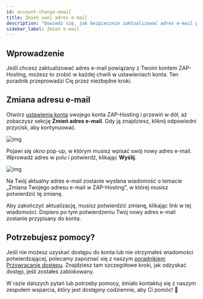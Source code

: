 ```yaml
---
id: account-change-email
title: Zmień swój adres e-mail
description: "Dowiedz się, jak bezpiecznie zaktualizować adres e-mail powiązany z Twoim kontem ZAP-Hosting i utrzymaj aktualne dane kontaktowe → Sprawdź teraz"
sidebar_label: Zmień e-mail
---
```


## Wprowadzenie

Jeśli chcesz zaktualizować adres e-mail powiązany z Twoim kontem ZAP-Hosting, możesz to zrobić w każdej chwili w ustawieniach konta. Ten poradnik przeprowadzi Cię przez niezbędne kroki.

## Zmiana adresu e-mail

Otwórz [ustawienia konta](https://zap-hosting.com/en/customer/home/profile/) swojego konta ZAP-Hosting i przewiń w dół, aż zobaczysz sekcję **Zmień adres e-mail**. Gdy ją znajdziesz, kliknij odpowiedni przycisk, aby kontynuować.

![img](https://screensaver01.zap-hosting.com/index.php/s/8GwqRZTTfYdAakm/preview)

Pojawi się okno pop-up, w którym musisz wpisać swój nowy adres e-mail. Wprowadź adres w polu i potwierdź, klikając **Wyślij**.

![img](https://screensaver01.zap-hosting.com/index.php/s/G5dezAKHmKtkoGJ/preview)

Na Twój aktualny adres e-mail zostanie wysłana wiadomość o temacie „Zmiana Twojego adresu e-mail w ZAP-Hosting”, w której musisz potwierdzić tę zmianę.

Aby zakończyć aktualizację, musisz potwierdzić zmianę, klikając link w tej wiadomości. Dopiero po tym potwierdzeniu Twój nowy adres e-mail zostanie przypisany do konta.

## Potrzebujesz pomocy?

Jeśli nie możesz uzyskać dostępu do konta lub nie otrzymałeś wiadomości potwierdzającej, polecamy zapoznać się z naszym [poradnikiem Przywracanie dostępu](account-restore-access). Znajdziesz tam szczegółowe kroki, jak odzyskać dostęp, jeśli zostałeś zablokowany.

W razie dalszych pytań lub potrzeby pomocy, śmiało kontaktuj się z naszym zespołem wsparcia, który jest dostępny codziennie, aby Ci pomóc! 🙂